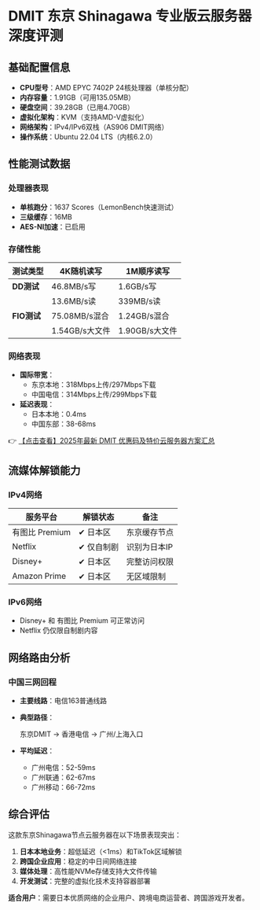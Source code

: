 # DMIT 东京 Shinagawa 专业版云服务器深度评测

## 基础配置信息
- **CPU型号**：AMD EPYC 7402P 24核处理器（单核分配）
- **内存容量**：1.91GB（可用135.05MB）
- **硬盘空间**：39.28GB（已用4.70GB）
- **虚拟化架构**：KVM（支持AMD-V虚拟化）
- **网络架构**：IPv4/IPv6双栈（AS906 DMIT网络）
- **操作系统**：Ubuntu 22.04 LTS（内核6.2.0）

## 性能测试数据
### 处理器表现
- **单核跑分**：1637 Scores（LemonBench快速测试）
- **三级缓存**：16MB
- **AES-NI加速**：已启用

### 存储性能
| 测试类型       | 4K随机读写       | 1M顺序读写      |
|----------------|------------------|-----------------|
| **DD测试**     | 46.8MB/s写       | 1.6GB/s写       |
|                | 13.6MB/s读       | 339MB/s读       |
| **FIO测试**    | 75.08MB/s混合    | 1.24GB/s混合    |
|                | 1.54GB/s大文件   | 1.90GB/s大文件  |

### 网络表现
- **国际带宽**：
  - 东京本地：318Mbps上传/297Mbps下载
  - 中国电信：314Mbps上传/299Mbps下载
- **延迟表现**：
  - 日本本地：0.4ms
  - 中国东部：38-68ms

👉 [【点击查看】2025年最新 DMIT 优惠码及特价云服务器方案汇总](https://bit.ly/dmit_coupon)

## 流媒体解锁能力
### IPv4网络
| 服务平台       | 解锁状态         | 备注               |
|----------------|------------------|--------------------|
| 有图比 Premium | ✔ 日本区         | 东京缓存节点       |
| Netflix        | ✔ 仅自制剧       | 识别为日本IP       |
| Disney+        | ✔ 日本区         | 完整访问权限       |
| Amazon Prime   | ✔ 日本区         | 无区域限制         |

### IPv6网络
- Disney+ 和 有图比 Premium 可正常访问
- Netflix 仍仅限自制剧内容

## 网络路由分析
### 中国三网回程
- **主要线路**：电信163普通线路
- **典型路径**：
  
  东京DMIT → 香港电信 → 广州/上海入口
  
- **平均延迟**：
  - 广州电信：52-59ms
  - 广州联通：62-67ms
  - 广州移动：66-72ms

## 综合评估
这款东京Shinagawa节点云服务器在以下场景表现突出：
1. **日本本地业务**：超低延迟（<1ms）和TikTok区域解锁
2. **跨国企业应用**：稳定的中日间网络连接
3. **媒体处理**：高性能NVMe存储支持大文件传输
4. **开发测试**：完整的虚拟化技术支持容器部署

**适合用户**：需要日本优质网络的企业用户、跨境电商运营者、跨国游戏开发者。